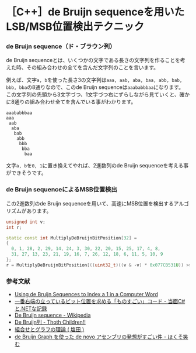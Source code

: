 # ［C++］de Bruijn sequenceを用いたLSB/MSB位置検出テクニック

### de Bruijn sequence（ド・ブラウン列）

de Bruijn sequenceとは、いくつかの文字である長さの文字列を作ることを考えた時、その組み合わせの全てを含んだ文字列のことを言います。

例えば、文字`a, b`を使った長さ3の文字列は`aaa, aab, aba, baa, abb, bab, bbb, bba`の8通りなので、このde Bruijn sequenceは`aaababbbaa`になります。  
この文字列の先頭から3文字づつ、1文字づつ右にずらしながら見ていくと、確かに8通りの組み合わせ全てを含んでいる事がわかります。

```
aaababbbaa
aaa
 aab
  aba
   bab
    abb
     bbb
      bba
       baa
```

文字`a, b`を`0, 1`に置き換えてやれば、2進数列のde Bruijn sequenceを考える事ができそうです。

### de Bruijn sequenceによるMSB位置検出

この2進数列のde Bruijn sequenceを用いて、高速にMSB位置を検出するアルゴリズムがあります。

```cpp
unsigned int v;   
int r;

static const int MultiplyDeBruijnBitPosition[32] = 
{
  0, 1, 28, 2, 29, 14, 24, 3, 30, 22, 20, 15, 25, 17, 4, 8, 
  31, 27, 13, 23, 21, 19, 16, 7, 26, 12, 18, 6, 11, 5, 10, 9
};
r = MultiplyDeBruijnBitPosition[((uint32_t)((v & -v) * 0x077CB531U)) >> 27];
```






### 参考文献
- [Using de Bruijn Sequences to Index a 1 in a Computer Word](http://supertech.csail.mit.edu/papers/debruijn.pdf)
- [一番右端の立っているビット位置を求める「ものすごい」コード - 当面C#と.NETな記録](https://siokoshou.hatenadiary.org/entries/2009/07/04)
- [De Bruijn sequence - Wikipedia](https://en.wikipedia.org/wiki/De_Bruijn_sequence)
- [De Bruijn列 - Thoth Children!!](http://www.thothchildren.com/chapter/5bc89f5b51d930518902dded)
- [組合せとグラフの理論 ( 塩田 )](http://lupus.is.kochi-u.ac.jp/shiota/graph07/euler_hamilton.pdf)
- [de Bruijn Graph を使った de novo アセンブリの発想がすごい件 - ほくそ笑む](https://hoxo-m.hatenablog.com/entry/20100930/p1)